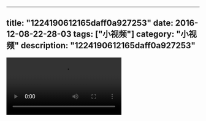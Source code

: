 
---
title: "1224190612165daff0a927253"
date: 2016-12-08-22-28-03
tags: ["小视频"]
category: "小视频"
description: "1224190612165daff0a927253"
---
<video src="http://ohtsqip0g.bkt.clouddn.com/1224190612165daff0a927253.mp4" controls="controls"></video>
